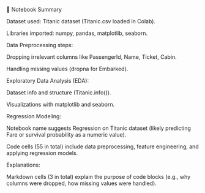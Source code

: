 📌 Notebook Summary

Dataset used: Titanic dataset (Titanic.csv loaded in Colab).

Libraries imported: numpy, pandas, matplotlib, seaborn.

Data Preprocessing steps:

Dropping irrelevant columns like PassengerId, Name, Ticket, Cabin.

Handling missing values (dropna for Embarked).

Exploratory Data Analysis (EDA):

Dataset info and structure (Titanic.info()).

Visualizations with matplotlib and seaborn.

Regression Modeling:

Notebook name suggests Regression on Titanic dataset (likely predicting Fare or survival probability as a numeric value).

Code cells (55 in total) include data preprocessing, feature engineering, and applying regression models.

Explanations:

Markdown cells (3 in total) explain the purpose of code blocks (e.g., why columns were dropped, how missing values were handled).
